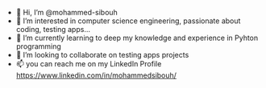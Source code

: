 - 👋 Hi, I’m @mohammed-sibouh
- 👀 I’m interested in computer science engineering, passionate about coding, testing apps...
- 🌱 I’m currently learning to deep my knowledge and experience in Pyhton programming
- 💞️ I’m looking to collaborate on testing apps projects
- 📫 you can reach me on my LinkedIn Profile https://www.linkedin.com/in/mohammedsibouh/

<!---
med-sibouh/med-sibouh is a ✨ special ✨ repository because its `README.md` (this file) appears on your GitHub profile.
You can click the Preview link to take a look at your changes.
--->

